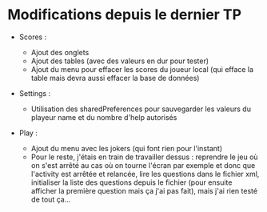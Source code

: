 Modifications depuis le dernier TP
==================================

  - Scores : 
    - Ajout des onglets
    - Ajout des tables (avec des valeurs en dur pour tester)
    - Ajout du menu pour effacer les scores du joueur local (qui efface la table mais devra aussi effacer la base de données)

  - Settings :
    - Utilisation des sharedPreferences pour sauvegarder les valeurs du playeur name et du nombre d'help autorisés

  - Play :
    - Ajout du menu avec les jokers (qui font rien pour l'instant)
    - Pour le reste, j'étais en train de travailler dessus : reprendre le jeu où on s'est arrêté au cas où on tourne l'écran par exemple et donc que l'activity est arrêtée et relancée, lire les questions dans le fichier xml, initialiser la liste des questions depuis le fichier (pour ensuite afficher la première question mais ça j'ai pas fait), mais j'ai rien testé de tout ça...